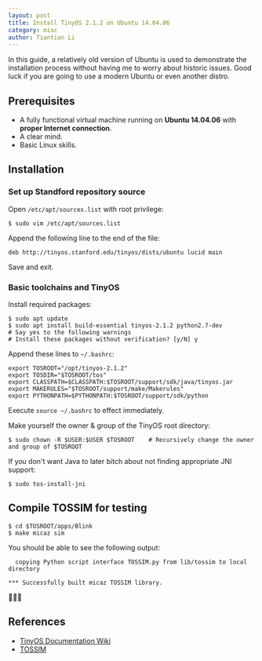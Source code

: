 ```yaml
---
layout: post
title: Install TinyOS 2.1.2 on Ubuntu 14.04.06
category: misc
author: Tiantian Li
---
```


In this guide, a relatively old version of Ubuntu is used to demonstrate the installation process without having me to worry about historic issues. Good luck if you are going to use a modern Ubuntu or even another distro.

## Prerequisites

- A fully functional virtual machine running on **Ubuntu 14.04.06** with **proper Internet connection**.
- A clear mind.
- Basic Linux skills.

## Installation

### Set up Standford repository source

Open `/etc/apt/sources.list` with root privilege:

```shell
$ sudo vim /etc/apt/sources.list
```

Append the following line to the end of the file:

```
deb http://tinyos.stanford.edu/tinyos/dists/ubuntu lucid main
```

Save and exit.

### Basic toolchains and TinyOS

Install required packages:

```shell
$ sudo apt update
$ sudo apt install build-essential tinyos-2.1.2 python2.7-dev
# Say yes to the following warnings
# Install these packages without verification? [y/N] y
```

Append these lines to `~/.bashrc`:

```
export TOSROOT="/opt/tinyos-2.1.2"
export TOSDIR="$TOSROOT/tos"
export CLASSPATH=$CLASSPATH:$TOSROOT/support/sdk/java/tinyos.jar
export MAKERULES="$TOSROOT/support/make/Makerules"
export PYTHONPATH=$PYTHONPATH:$TOSROOT/support/sdk/python
```

Execute `source ~/.bashrc` to effect immediately. 

Make yourself the owner & group of the TinyOS root directory:

```shell
$ sudo chown -R $USER:$USER $TOSROOT	# Recursively change the owner and group of $TOSROOT 
```

If you don't want Java to later bitch about not finding appropriate JNI support:

```shell
$ sudo tos-install-jni
```

## Compile TOSSIM for testing

```shell
$ cd $TOSROOT/apps/Blink
$ make micaz sim
```

You should be able to see the following output:

```
  copying Python script interface TOSSIM.py from lib/tossim to local directory

*** Successfully built micaz TOSSIM library.
```

🎉🎉🎉

## References

- [TinyOS Documentation Wiki](http://tinyos.stanford.edu/tinyos-wiki/index.php/TinyOS_Documentation_Wiki)
- [TOSSIM](http://tinyos.stanford.edu/tinyos-wiki/index.php/TOSSIM)

